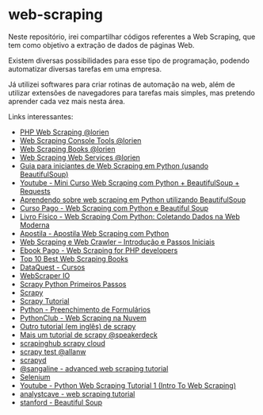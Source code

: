 # web-scraping
Neste repositório, irei compartilhar códigos referentes a Web Scraping, que tem como objetivo a extração de dados de páginas Web.

Existem diversas possibilidades para esse tipo de programação, podendo automatizar diversas tarefas em uma empresa.

Já utilizei softwares para criar rotinas de automação na web, além de utilizar extensões de navegadores para tarefas mais simples, mas pretendo aprender cada vez mais nesta área.

Links interessantes:
* [PHP Web Scraping @lorien](https://github.com/lorien/awesome-web-scraping/blob/master/php.md#php-web-scraping)
* [Web Scraping Console Tools @lorien](https://github.com/lorien/awesome-web-scraping/blob/master/console_tools.md#console-tools)
* [Web Scraping Books @lorien](https://github.com/lorien/awesome-web-scraping/blob/master/books.md)
* [Web Scraping Web Services @lorien](https://github.com/lorien/awesome-web-scraping/blob/master/web_services.md)
* [Guia para iniciantes de Web Scraping em Python (usando BeautifulSoup)](https://www.vooo.pro/insights/guia-para-iniciantes-de-web-scraping-em-python-usando-beautifulsoup/)
* [Youtube - Mini Curso Web Scraping com Python + BeautifulSoup + Requests](https://www.youtube.com/watch?v=7C6uV_kCMJU)
* [Aprendendo sobre web scraping em Python utilizando BeautifulSoup](https://imasters.com.br/desenvolvimento/aprendendo-sobre-web-scraping-em-python-utilizando-beautifulsoup/?trace=1519021197&source=single)
* [Curso Pago - Web Scraping com Python e Beautiful Soup](https://marcoscastro.teachable.com/p/web-scraping-com-python-e-beautiful-soup)
* [Livro Físico - Web Scraping Com Python: Coletando Dados na Web Moderna](https://www.saraiva.com.br/web-scraping-com-python-coletando-dados-na-web-moderna-9094183.html)
* [Apostila - Apostila Web Scraping com Python ](https://caveiratech.com/forum/cursos-e-books-tutoriais-apostilas-e-livros/apostila-web-scraping-com-python/)
* [Web Scraping e Web Crawler – Introdução e Passos Iniciais](http://netcoders.com.br/web-crawler-introducao-e-passos-iniciais/)
* [Ebook Pago - Web Scraping for PHP developers](https://leanpub.com/web-scraping)
* [Top 10 Best Web Scraping Books](https://nocodewebscraping.com/top-10-web-scraping-books/)
* [DataQuest - Cursos](https://www.dataquest.io/)
* [WebScraper IO](http://webscraper.io/tutorials)
* [Scrapy Python Primeiros Passos](https://pythonhelp.wordpress.com/2014/08/05/web-scraping-com-scrapy-primeiros-passos/)
* [Scrapy](https://scrapy.org/)
* [Scrapy Tutorial](http://scrapy.readthedocs.io/en/latest/intro/tutorial.html)
* [Python - Preenchimento de Formulários](https://pythonhelp.wordpress.com/tag/web-crawling/)
* [PythonClub - Web Scraping na Nuvem](http://pythonclub.com.br/material-do-tutorial-web-scraping-na-nuvem.html)
* [Outro tutorial (em inglês) de scrapy](https://www.analyticsvidhya.com/blog/2017/07/web-scraping-in-python-using-scrapy/)
* [Mais um tutorial de scrapy @speakerdeck](https://speakerdeck.com/eliasdorneles/explorando-scrapy-alem-do-tutorial)
* [scrapinghub scrapy cloud](https://scrapinghub.com/scrapy-cloud)
* [scrapy test @allanw](https://github.com/allanw/scrapy_test)
* [scrapyd](http://scrapyd.readthedocs.io/en/stable/)
* [@sangaline - advanced web scraping tutorial](https://github.com/sangaline/advanced-web-scraping-tutorial)
* [Selenium](https://github.com/SeleniumHQ/selenium)
* [Youtube - Python Web Scraping Tutorial 1 (Intro To Web Scraping)](https://www.youtube.com/watch?v=E7wB__M9fdw)
* [analystcave - web scraping tutorial](http://analystcave.com/web-scraping-tutorial/#Introduction)
* [stanford - Beautiful Soup](http://web.stanford.edu/~zlotnick/TextAsData/Web_Scraping_with_Beautiful_Soup.html)
